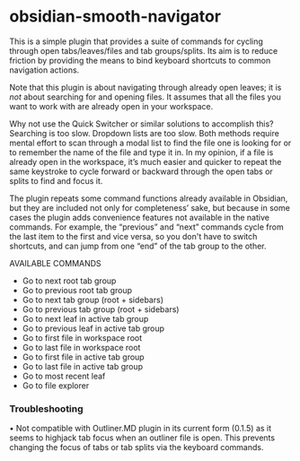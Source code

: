 # obsidian-smooth-navigator

This is a simple plugin that provides a suite of commands for cycling through open tabs/leaves/files and tab groups/splits. Its aim is to reduce friction by providing the means to bind keyboard shortcuts to common navigation actions.  

Note that this plugin is about navigating through already open leaves; it is *not* about searching for and opening files. It assumes that all the files you want to work with are already open in your workspace.

Why not use the Quick Switcher or similar solutions to accomplish this? Searching is too slow. Dropdown lists are too slow. Both methods require mental effort to scan through a modal list to find the file one is looking for or to remember the name of the file and type it in. In my opinion, if a file is already open in the workspace, it’s much easier and quicker to repeat the same keystroke to cycle forward or backward through the open tabs or splits to find and focus it.

The plugin repeats some command functions already available in Obsidian, but they are included not only for completeness’ sake, but because in some cases the plugin adds convenience features not available in the native commands. For example, the “previous” and “next” commands cycle from the last item to the first and vice versa, so you don't have to switch shortcuts, and can jump from one “end” of the tab group to the other.

AVAILABLE COMMANDS

- Go to next root tab group
- Go to previous root tab group
- Go to next tab group (root + sidebars)
- Go to previous tab group (root + sidebars)
- Go to next leaf in active tab group
- Go to previous leaf in active tab group
- Go to first file in workspace root
- Go to last file in workspace root
- Go to first file in active tab group
- Go to last file in active tab group
- Go to most recent leaf
- Go to file explorer

### Troubleshooting
• Not compatible with Outliner.MD plugin in its current form (0.1.5) as it seems to highjack tab focus when an outliner file is open. This prevents changing the focus of tabs or tab splits via the keyboard commands.
